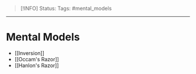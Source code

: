 > [!INFO]
> Status:
> Tags: #mental_models

----
# Mental Models
- [[Inversion]]
- [[Occam's Razor]]
- [[Hanlon's Razor]]
